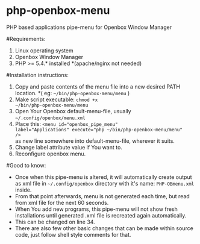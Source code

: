 # php-openbox-menu
PHP based applications pipe-menu for Openbox Window Manager

#Requirements: 

1. Linux operating system
2. Openbox Window Manager
3. PHP >= 5.4.* installed *(apache/nginx not needed)

#Installation instructions:

1. Copy and paste contents of the menu file into a new desired PATH location. *( eg: <code>~/bin/php-openbox-menu/menu</code> )
2. Make script executable: <code>chmod +x ~/bin/php-openbox-menu/menu</code>
3. Open Your Openbox default-menu-file, usually <code>~/.config/openbox/menu.xml</code>
4. Place this: <code>&lt;menu id="openbox_pipe_menu" label="Applications" execute="php ~/bin/php-openbox-menu/menu" /&gt;</code> <br> as new line somewhere into default-menu-file, wherever it suits.
5. Change label attribute value if You want to. 
6. Reconfigure openbox menu.

#Good to know:

- Once when this pipe-menu is altered, it will automatically create output as xml file in <code>~/.config/openbox</code> directory with it's name: <code>PHP-OBmenu.xml</code> inside. 
- From that point afterwards, menu is not generated each time, but read from xml file for the next 60 seconds. 
- When You add new programs, this pipe-menu will not show fresh installations until generated .xml file is recreated again automatically.
- This can be changed on line 34.
- There are also few other basic changes that can be made within source code, just follow shell style comments for that.
